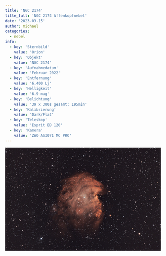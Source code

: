 ```yaml
---
title: 'NGC 2174'
title_full: 'NGC 2174 Affenkopfnebel'
date: '2023-03-15'
author: michael
categories:
  - nebel
info:
  - key: 'Sternbild'
    value: 'Orion'
  - key: 'Objekt'
    value: 'NGC 2174'
  - key: 'Aufnahmedatum'
    value: 'Februar 2022'
  - key: 'Entfernung'
    value: '6.400 Lj'
  - key: 'Helligkeit'
    value: '6.9 mag'
  - key: 'Belichtung'
    value: '39 x 300s gesamt: 195min'
  - key: 'Kalibrierung'
    value: 'Dark/Flat'
  - key: 'Teleskop'
    value: 'Esprit ED 120'
  - key: 'Kamera'
    value: 'ZWO ASI071 MC PRO'
---
```


![NGC 2174](header.jpg 'NGC 2174')
